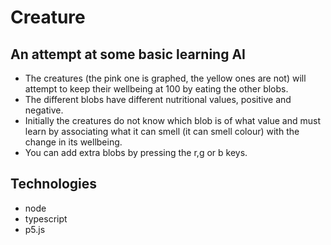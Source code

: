 # Creature
## An attempt at some basic learning AI

- The creatures (the pink one is graphed, the yellow ones are not) will attempt to keep their wellbeing at 100 by eating the other blobs.
- The different blobs have different nutritional values, positive and negative.
- Initially the creatures do not know which blob is of what value and must learn by associating what it can smell (it can smell colour) with the change in its wellbeing.
- You can add extra blobs by pressing the r,g or b keys.

## Technologies
- node
- typescript
- p5.js
